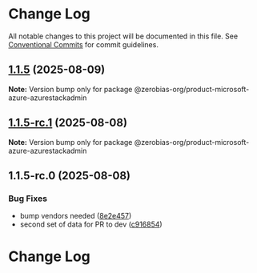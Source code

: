 # Change Log

All notable changes to this project will be documented in this file.
See [Conventional Commits](https://conventionalcommits.org) for commit guidelines.

## [1.1.5](https://github.com/zerobias-org/product/compare/@zerobias-org/product-microsoft-azure-azurestackadmin@1.1.5-rc.1...@zerobias-org/product-microsoft-azure-azurestackadmin@1.1.5) (2025-08-09)

**Note:** Version bump only for package @zerobias-org/product-microsoft-azure-azurestackadmin





## [1.1.5-rc.1](https://github.com/zerobias-org/product/compare/@zerobias-org/product-microsoft-azure-azurestackadmin@1.1.5-rc.0...@zerobias-org/product-microsoft-azure-azurestackadmin@1.1.5-rc.1) (2025-08-08)

**Note:** Version bump only for package @zerobias-org/product-microsoft-azure-azurestackadmin





## 1.1.5-rc.0 (2025-08-08)


### Bug Fixes

* bump vendors needed ([8e2e457](https://github.com/zerobias-org/product/commit/8e2e457e0b5d7141a05e8f2c178bc2854f2b7178))
* second set of data for PR to dev ([c916854](https://github.com/zerobias-org/product/commit/c916854bcf229b1c2042ffdea18472d66a061aaf))





# Change Log
